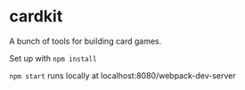 # cardkit
A bunch of tools for building card games.

Set up with `npm install`

`npm start` runs locally at localhost:8080/webpack-dev-server
